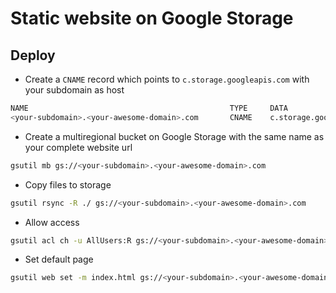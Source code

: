 # Static website on Google Storage

## Deploy

- Create a `CNAME` record which points to `c.storage.googleapis.com` with your subdomain as host

``` bash
NAME                                             TYPE     DATA
<your-subdomain>.<your-awesome-domain>.com       CNAME    c.storage.googleapis.com.

```

- Create a multiregional bucket on Google Storage with the same name as your complete website url

``` bash
gsutil mb gs://<your-subdomain>.<your-awesome-domain>.com
```

- Copy files to storage

``` bash
gsutil rsync -R ./ gs://<your-subdomain>.<your-awesome-domain>.com
```

- Allow access

``` bash
gsutil acl ch -u AllUsers:R gs://<your-subdomain>.<your-awesome-domain>.com/index.html
```

- Set default page

``` bash
gsutil web set -m index.html gs://<your-subdomain>.<your-awesome-domain>.com
```

